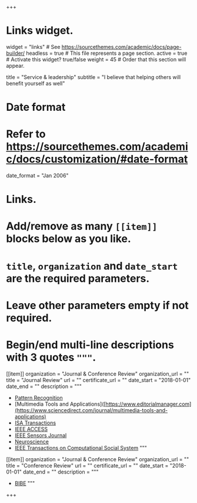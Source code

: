 +++
# Links widget.
widget = "links"  # See https://sourcethemes.com/academic/docs/page-builder/
headless = true  # This file represents a page section.
active = true  # Activate this widget? true/false
weight = 45  # Order that this section will appear.

title = "Service & leadership"
subtitle = "I believe that helping others will benefit yourself as well"

# Date format
#   Refer to https://sourcethemes.com/academic/docs/customization/#date-format
date_format = "Jan 2006"

# Links.
#   Add/remove as many `[[item]]` blocks below as you like.
#   `title`, `organization` and `date_start` are the required parameters.
#   Leave other parameters empty if not required.
#   Begin/end multi-line descriptions with 3 quotes `"""`.

[[item]]
  organization = "Journal & Conference Review"
  organization_url = ""
  title = "Journal Review"
  url = ""
  certificate_url = ""
  date_start = "2018-01-01"
  date_end = ""
  description = """
  * [Pattern Recognition](https://www.sciencedirect.com/journal/pattern-recognition)
  * [Multimedia Tools and Applications]([https://www.editorialmanager.com](https://www.sciencedirect.com/journal/multimedia-tools-and-applications)
  * [ISA Transactions](https://www.sciencedirect.com/journal/isa-transactions)
  * [IEEE ACCESS](https://iopscience.iop.org/journal/1741-2552)
  * [IEEE Sensors Journal](https://iopscience.iop.org/journal/1741-2552)
  * [Neuroscience](https://iopscience.iop.org/journal/1741-2552)
  * [IEEE Transactions on Computational Social System](https://iopscience.iop.org/journal/1741-2552)
  """

[[item]]
  organization = "Journal & Conference Review"
  organization_url = ""
  title = "Conference Review"
  url = ""
  certificate_url = ""
  date_start = "2018-01-01"
  date_end = ""
  description = """
  * [BIBE](http://www.icamem.org/)
  """

+++

